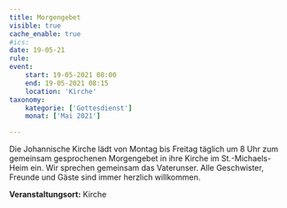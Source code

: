 ```yaml
---
title: Morgengebet
visible: true
cache_enable: true
#ics: 
date: 19-05-21
rule: 
event:
	start: 19-05-2021 08:00
	end: 19-05-2021 08:15
	location: 'Kirche'
taxonomy:
	kategorie: ['Gottesdienst']
	monat: ['Mai 2021']

---
```

Die Johannische Kirche lädt von Montag bis Freitag täglich um 8 Uhr zum gemeinsam gesprochenen Morgengebet in ihre Kirche im St.-Michaels-Heim ein. Wir sprechen gemeinsam das Vaterunser. Alle Geschwister, Freunde und Gäste sind immer herzlich willkommen.



**Veranstaltungsort:** Kirche

